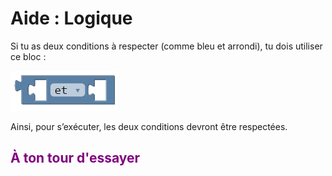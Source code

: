 # Aide : Logique

Si tu as deux conditions à respecter (comme bleu et arrondi), tu dois utiliser ce bloc : 

![Bloc ET][bloc_et_]

Ainsi, pour s’exécuter, les deux conditions devront être respectées.

## <span style="color: #800080">À ton tour d'essayer</span>


[bloc_et_]:img/bloc_et.png
